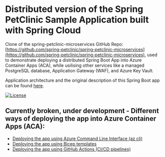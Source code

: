 # Distributed version of the Spring PetClinic Sample Application built with Spring Cloud 

Clone of the  spring-petclinic-microservices GitHub Repo: [https://github.com/spring-petclinic/spring-petclinic-microservices](https://github.com/spring-petclinic/spring-petclinic-microservices), used to demonstrate deploying a distributed Spring Boot App into Azure Container Apps (ACA), while usilising other services like a managed PostgreSQL database, Application Gateway (WAF), and Azure Key Vault.

Application architecture and the original description of this Spring Boot app can be found [here](./README_orig.md).

[![License](https://img.shields.io/badge/License-Apache%202.0-blue.svg)](https://opensource.org/licenses/Apache-2.0)

## Currently broken, under development - Different ways of deploying the app into Azure Container Apps (ACA):
* [Deploying the app using Azure Command Line Interface (az cli)](./docs/aca-az-cli.md)
* [Deploying the app using Bicep templates](./docsaca-bicep.md)
* [Deploying the app using GitHub Actions (CI/CD pipelines)](./docs/aca-github-actions.md)

